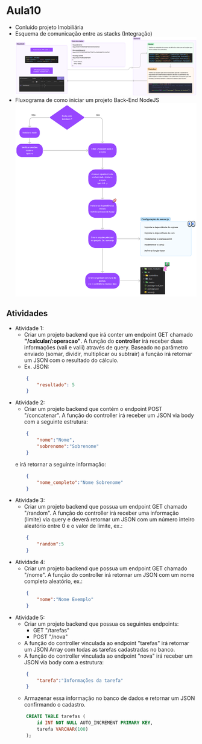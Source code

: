 # Aula10
- Conluído projeto Imobiliária
- Esquema de comunicação entre as stacks (Integração)
![Esquema de comunicação](esquema_comunicacao.png)
- Fluxograma de como iniciar um projeto Back-End NodeJS
![Iniciando BackEnd](iniciando_back-end.png)
## Atividades
- Atividade 1:
    - Criar um projeto backend que irá conter um endpoint GET chamado **"/calcular/:operacao"**. A função do **controller** irá receber duas informações (vali e valii) através de query. Baseado no parâmetro enviado (somar, dividir, multiplicar ou subtrair) a função irá retornar um JSON com o resultado do cálculo.
    - Ex. JSON:
    ```json
        { 
            "resultado": 5
        }
    ```
- Atividade 2:
    - Criar um projeto backend que contém o endpoint POST "/concatenar". A função do controller irá receber um JSON via body com a seguinte estrutura:
    ```json
        {
            "nome":"Nome",
            "sobrenome":"Sobrenome"
        }
    ```
    e irá retornar a seguinte informação:
    ```json
        {
            "nome_completo":"Nome Sobrenome"
        }
    ```
- Atividade 3:
    - Criar um projeto backend que possua um endpoint GET chamado "/random". A função do controller irá receber uma informação (limite) via query e deverá retornar um JSON com um número inteiro aleatório entre 0 e o valor de limite, ex.:
    ```json
        {
            "random":5
        }
    ```
- Atividade 4:
    - Criar um projeto backend que possua um endpoint GET chamado "/nome". A função do controller irá retornar um JSON com um nome completo aleatório, ex.:
    ```json
        {
            "nome":"Nome Exemplo"
        }
    ```
- Atividade 5:
    - Criar um projeto backend que possua os seguintes endpoints:
        - GET "/tarefas"
        - POST "/nova"
    - A função do controller vinculada ao endpoint "tarefas" irá retornar um JSON Array com todas as tarefas cadastradas no banco.
    - A função do controller vinculada ao endpoint "nova" irá receber um JSON  via body com a estrutura:
    ```json
        {
            "tarefa":"Informações da tarefa"
        }
    ```
    - Armazenar essa informação no banco de dados e retornar um JSON confirmando o cadastro.
    ```SQL
        CREATE TABLE tarefas (
            id INT NOT NULL AUTO_INCREMENT PRIMARY KEY,
            tarefa VARCHAR(100)
        );
    ```